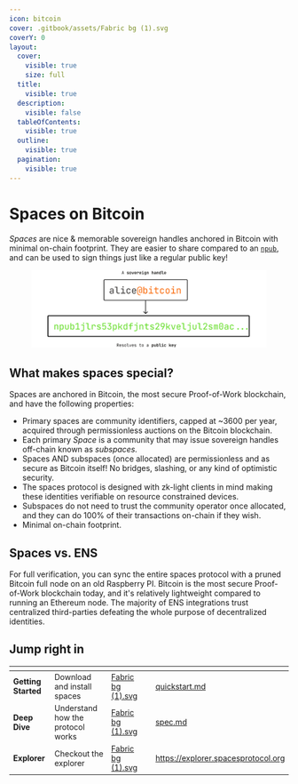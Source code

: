 ```yaml
---
icon: bitcoin
cover: .gitbook/assets/Fabric bg (1).svg
coverY: 0
layout:
  cover:
    visible: true
    size: full
  title:
    visible: true
  description:
    visible: false
  tableOfContents:
    visible: true
  outline:
    visible: true
  pagination:
    visible: true
---
```


# Spaces on Bitcoin

_Spaces_ are nice & memorable sovereign handles anchored in Bitcoin with minimal on-chain footprint. They are easier to share compared to an [`npub`](https://github.com/nostr-protocol/nips/blob/master/19.md#bare-keys-and-ids), and can be used to sign things just like a regular public key!&#x20;



<figure><img src=".gitbook/assets/alice-npub-resolve.svg" alt=""><figcaption></figcaption></figure>



## What makes spaces special?

Spaces are anchored in Bitcoin, the most secure Proof-of-Work blockchain, and have the following properties:

* Primary spaces are community identifiers, capped at \~3600 per year, acquired through permissionless auctions on the Bitcoin blockchain.
* Each primary _Space_ is a community that may issue sovereign handles off-chain known as _subspaces._
* Spaces AND subspaces (once allocated) are permissionless and as secure as Bitcoin itself! No bridges, slashing, or any kind of optimistic security.
* The spaces protocol is designed with zk-light clients in mind making these identities verifiable on resource constrained devices.
* Subspaces do not need to trust the community operator once allocated, and they can do 100% of their transactions on-chain if they wish.
* Minimal on-chain footprint.

## Spaces vs. ENS

For full verification, you can sync the entire spaces protocol with a pruned Bitcoin full node on an old Raspberry PI. Bitcoin is the most secure Proof-of-Work blockchain today, and it's relatively lightweight compared to running an Ethereum node. The majority of ENS integrations trust centralized third-parties defeating the whole purpose of decentralized identities.

## Jump right in

<table data-view="cards"><thead><tr><th></th><th></th><th data-hidden data-card-cover data-type="files"></th><th data-hidden></th><th data-hidden data-card-target data-type="content-ref"></th></tr></thead><tbody><tr><td><strong>Getting Started</strong></td><td>Download and install spaces</td><td><a href=".gitbook/assets/Fabric bg (1).svg">Fabric bg (1).svg</a></td><td></td><td><a href="getting-started/quickstart.md">quickstart.md</a></td></tr><tr><td><strong>Deep Dive</strong></td><td>Understand how the protocol works</td><td><a href=".gitbook/assets/Fabric bg (1).svg">Fabric bg (1).svg</a></td><td></td><td><a href="deep-dive/spec.md">spec.md</a></td></tr><tr><td><strong>Explorer</strong></td><td>Checkout the explorer</td><td><a href=".gitbook/assets/Fabric bg (1).svg">Fabric bg (1).svg</a></td><td></td><td><a href="https://explorer.spacesprotocol.org">https://explorer.spacesprotocol.org</a></td></tr></tbody></table>
